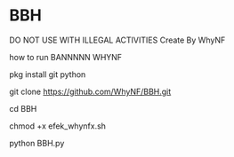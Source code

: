 # BBH
DO NOT USE WITH ILLEGAL ACTIVITIES Create By WhyNF


how to run BANNNNN WHYNF

pkg install git python

git clone https://github.com/WhyNF/BBH.git

cd BBH

chmod +x efek_whynfx.sh

python BBH.py

